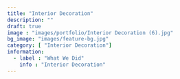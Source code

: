 ```yaml
---
title: "Interior Decoration"
description: ""
draft: true
image : "images/portfolio/Interior Decoration (6).jpg"
bg_image: "images/feature-bg.jpg"
category: [ "Interior Decoration"]
information:
  - label : "What We Did"
    info : "Interior Decoration"
---
```



